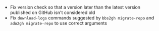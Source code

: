 - Fix version check so that a version later than the latest version published on GitHub isn't considered old
- Fix `download-logs` commands suggested by `bbs2gh migrate-repo` and `ado2gh migrate-repo` to use correct arguments